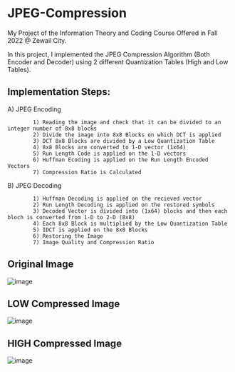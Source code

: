 # JPEG-Compression

My Project of the Information Theory and Coding Course Offered in Fall 2022 @ Zewail City.

In this project, I implemented the JPEG Compression Algorithm (Both Encoder and Decoder) using 2 different Quantization Tables (High and Low Tables).


## Implementation Steps:

A) JPEG Encoding 

            1) Reading the image and check that it can be divided to an integer number of 8x8 blocks 
            2) Divide the image into 8x8 Blocks on which DCT is applied 
            3) DCT 8x8 Blocks are divided by a Low Quantization Table 
            4) 8x8 Blocks are converted to 1-D vector (1x64)  
            5) Run Length Code is applied on the 1-D vectors 
            6) Huffman Ecoding is applied on the Run Length Encoded Vectors
            7) Compression Ratio is Calculated  

B) JPEG Decoding 

            1) Huffman Decoding is applied on the recieved vector   
            2) Run Length Decoding is applied on the restored symbols 
            3) Decoded Vector is divided into (1x64) blocks and then each bloch is converted from 1-D to 2-D (8x8) 
            4) Each 8x8 Block is multiplied by the Low Quantization Table 
            5) IDCT is applied on the 8x8 Blocks 
            6) Restoring the Image     
            7) Image Quality and Compression Ratio  


## Original Image <a name="Original Image"></a>
![image](https://user-images.githubusercontent.com/58476343/220165425-38216ee3-159e-415e-bb7a-54ee0d16ce83.png)

## LOW Compressed Image <a name="LOW Compressed Image"></a>
![image](https://user-images.githubusercontent.com/58476343/220165566-35ca4120-41a6-4e77-8b47-deb485812930.png)

## HIGH Compressed Image <a name="HIGH Compressed Image"></a>
![image](https://user-images.githubusercontent.com/58476343/220165684-21a19158-b362-4b56-aff1-676bb720c869.png)
